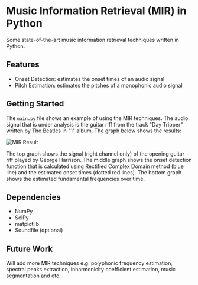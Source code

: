 # Music Information Retrieval (MIR) in Python

Some state-of-the-art music information retrieval techniques written in Python.

## Features

* Onset Detection: estimates the onset times of an audio signal
* Pitch Estimation: estimates the pitches of a monophonic audio signal

## Getting Started

The `main.py` file shows an example of using the MIR techniques. The audio signal that is under analysis is the guitar riff from the track "Day Tripper" written by The Beatles in "1" album. The graph below shows the results:

![MIR Result](https://github.com/ZulfadhliM/python-mir/blob/master/screenshots/result.png)

The top graph shows the signal (right channel only) of the opening guitar riff played by George Harrison. The middle graph shows the onset detection function that is calculated using Rectified Complex Domain method (blue line) and the estimated onset times (dotted red lines). The bottom graph shows the estimated fundamental frequencies over time.

## Dependencies

* NumPy
* SciPy
* matplotlib
* Soundfile (optional)

## Future Work

Will add more MIR techniques e.g. polyphonic frequency estimation, spectral peaks extraction, inharmonicity coefficient estimation, music segmentation and etc.

